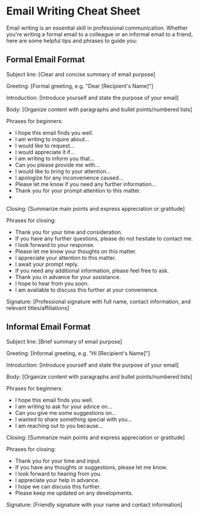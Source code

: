 # Email Writing Cheat Sheet

Email writing is an essential skill in professional communication. Whether you're writing a formal email to a colleague or an informal email to a friend, here are some helpful tips and phrases to guide you:


<h2>
  <b>Formal Email Format</b>
</h2>

Subject line: [Clear and concise summary of email purpose]

Greeting: [Formal greeting, e.g. "Dear [Recipient's Name]"]

Introduction: [Introduce yourself and state the purpose of your email]

Body: [Organize content with paragraphs and bullet points/numbered lists]

Phrases for beginners:
- I hope this email finds you well.
- I am writing to inquire about...
- I would like to request...
- I would appreciate it if...
- I am writing to inform you that...
- Can you please provide me with...
- I would like to bring to your attention...
- I apologize for any inconvenience caused...
- Please let me know if you need any further information...
- Thank you for your prompt attention to this matter.
- 

Closing: [Summarize main points and express appreciation or gratitude]

Phrases for closing:
- Thank you for your time and consideration.
- If you have any further questions, please do not hesitate to contact me.
- I look forward to your response.
- Please let me know your thoughts on this matter.
- I appreciate your attention to this matter.
- I await your prompt reply.
- If you need any additional information, please feel free to ask.
- Thank you in advance for your assistance.
- I hope to hear from you soon.
- I am available to discuss this further at your convenience.

Signature: [Professional signature with full name, contact information, and relevant titles/affiliations]





<h2>Informal Email Format</h2>
Subject line: [Brief summary of email purpose]

Greeting: [Informal greeting, e.g. "Hi [Recipient's Name]"]

Introduction: [Introduce yourself and state the purpose of your email]

Body: [Organize content with paragraphs and bullet points/numbered lists]

Phrases for beginners:
- I hope this email finds you well.
- I am writing to ask for your advice on...
- Can you give me some suggestions on...
- I wanted to share something special with you...
- I am reaching out to you because...

Closing: [Summarize main points and express appreciation or gratitude]

Phrases for closing:
- Thank you for your time and input.
- If you have any thoughts or suggestions, please let me know.
- I look forward to hearing from you.
- I appreciate your help in advance.
- I hope we can discuss this further.
- Please keep me updated on any developments.

Signature: [Friendly signature with your name and contact information]
